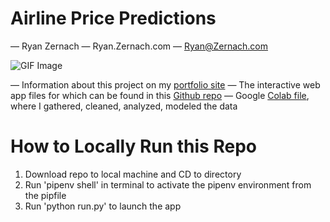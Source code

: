 # Airline Price Predictions
— Ryan Zernach
— Ryan.Zernach.com
— Ryan@Zernach.com

![GIF Image](https://ryan.zernach.com/wp-content/uploads/Airline_Price_Predictor_made_with_giphy.gif)

— Information about this project on my [portfolio site](https://ryan.zernach.com/portfolio/airline-price-predictor-how-are-flight-prices-calculated/)
— The interactive web app files for which can be found in this [Github repo](https://github.com/Zernach/Airline-Price-Predictions)
— Google [Colab file](https://colab.research.google.com/drive/1s3SJs2dpnH2LQvR9S3JNH2C-yD1na_4R?usp=sharing), where I gathered, cleaned, analyzed, modeled the data

# How to Locally Run this Repo
1. Download repo to local machine and CD to directory
2. Run 'pipenv shell' in terminal to activate the pipenv environment from the pipfile
3. Run 'python run.py' to launch the app